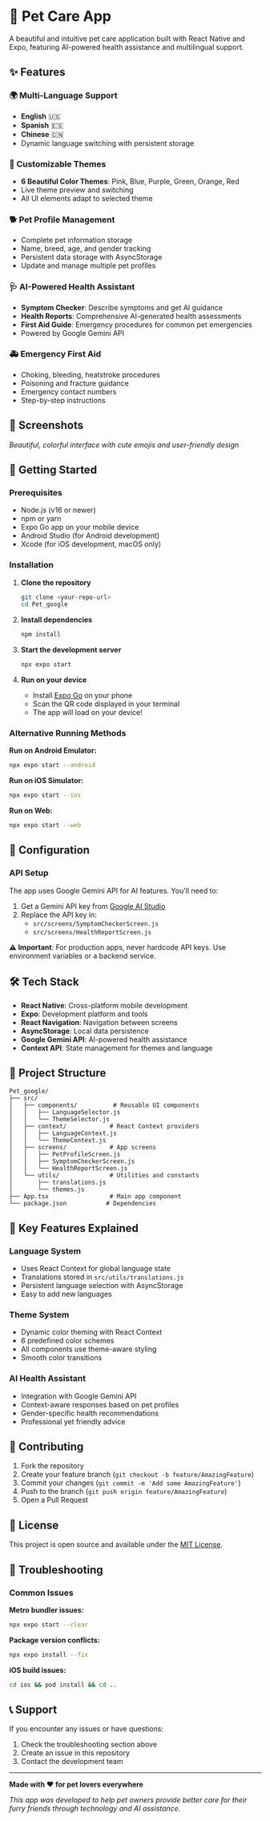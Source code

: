 # 🐾 Pet Care App

A beautiful and intuitive pet care application built with React Native and Expo, featuring AI-powered health assistance and multilingual support.

## ✨ Features

### 🌍 Multi-Language Support
- **English** 🇺🇸
- **Spanish** 🇪🇸  
- **Chinese** 🇨🇳
- Dynamic language switching with persistent storage

### 🎨 Customizable Themes
- **6 Beautiful Color Themes**: Pink, Blue, Purple, Green, Orange, Red
- Live theme preview and switching
- All UI elements adapt to selected theme

### 🐕 Pet Profile Management
- Complete pet information storage
- Name, breed, age, and gender tracking
- Persistent data storage with AsyncStorage
- Update and manage multiple pet profiles

### 🩺 AI-Powered Health Assistant
- **Symptom Checker**: Describe symptoms and get AI guidance
- **Health Reports**: Comprehensive AI-generated health assessments
- **First Aid Guide**: Emergency procedures for common pet emergencies
- Powered by Google Gemini API

### 🚑 Emergency First Aid
- Choking, bleeding, heatstroke procedures
- Poisoning and fracture guidance
- Emergency contact numbers
- Step-by-step instructions

## 📱 Screenshots

*Beautiful, colorful interface with cute emojis and user-friendly design*

## 🚀 Getting Started

### Prerequisites
- Node.js (v16 or newer)
- npm or yarn
- Expo Go app on your mobile device
- Android Studio (for Android development)
- Xcode (for iOS development, macOS only)

### Installation

1. **Clone the repository**
   ```bash
   git clone <your-repo-url>
   cd Pet_google
   ```

2. **Install dependencies**
   ```bash
   npm install
   ```

3. **Start the development server**
   ```bash
   npx expo start
   ```

4. **Run on your device**
   - Install [Expo Go](https://expo.dev/client) on your phone
   - Scan the QR code displayed in your terminal
   - The app will load on your device!

### Alternative Running Methods

**Run on Android Emulator:**
```bash
npx expo start --android
```

**Run on iOS Simulator:**
```bash
npx expo start --ios
```

**Run on Web:**
```bash
npx expo start --web
```

## 🔧 Configuration

### API Setup
The app uses Google Gemini API for AI features. You'll need to:

1. Get a Gemini API key from [Google AI Studio](https://makersuite.google.com/)
2. Replace the API key in:
   - `src/screens/SymptomCheckerScreen.js`
   - `src/screens/HealthReportScreen.js`

**⚠️ Important**: For production apps, never hardcode API keys. Use environment variables or a backend service.

## 🛠 Tech Stack

- **React Native**: Cross-platform mobile development
- **Expo**: Development platform and tools
- **React Navigation**: Navigation between screens
- **AsyncStorage**: Local data persistence
- **Google Gemini API**: AI-powered health assistance
- **Context API**: State management for themes and language

## 📁 Project Structure

```
Pet_google/
├── src/
│   ├── components/          # Reusable UI components
│   │   ├── LanguageSelector.js
│   │   └── ThemeSelector.js
│   ├── context/            # React Context providers
│   │   ├── LanguageContext.js
│   │   └── ThemeContext.js
│   ├── screens/            # App screens
│   │   ├── PetProfileScreen.js
│   │   ├── SymptomCheckerScreen.js
│   │   └── HealthReportScreen.js
│   └── utils/              # Utilities and constants
│       ├── translations.js
│       └── themes.js
├── App.tsx                 # Main app component
└── package.json           # Dependencies
```

## 🌟 Key Features Explained

### Language System
- Uses React Context for global language state
- Translations stored in `src/utils/translations.js`
- Persistent language selection with AsyncStorage
- Easy to add new languages

### Theme System  
- Dynamic color theming with React Context
- 6 predefined color schemes
- All components use theme-aware styling
- Smooth color transitions

### AI Health Assistant
- Integration with Google Gemini API
- Context-aware responses based on pet profiles
- Gender-specific health recommendations
- Professional yet friendly advice

## 🤝 Contributing

1. Fork the repository
2. Create your feature branch (`git checkout -b feature/AmazingFeature`)
3. Commit your changes (`git commit -m 'Add some AmazingFeature'`)
4. Push to the branch (`git push origin feature/AmazingFeature`)
5. Open a Pull Request

## 📄 License

This project is open source and available under the [MIT License](LICENSE).

## 🐛 Troubleshooting

### Common Issues

**Metro bundler issues:**
```bash
npx expo start --clear
```

**Package version conflicts:**
```bash
npx expo install --fix
```

**iOS build issues:**
```bash
cd ios && pod install && cd ..
```

## 📞 Support

If you encounter any issues or have questions:
1. Check the troubleshooting section above
2. Create an issue in this repository
3. Contact the development team

---

**Made with ❤️ for pet lovers everywhere**

*This app was developed to help pet owners provide better care for their furry friends through technology and AI assistance.*